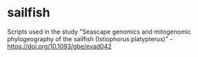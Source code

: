 # sailfish
Scripts used in the study "Seascape genomics and mitogenomic phylogeography of the sailfish (Istiophorus platypterus)" - https://doi.org/10.1093/gbe/evad042
